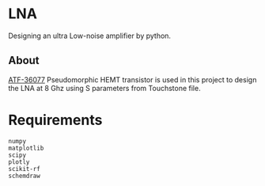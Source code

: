 # LNA
Designing an ultra Low-noise amplifier by python.
## About
[ATF-36077](atf36077.pdf) Pseudomorphic HEMT transistor is used in this project to design the LNA at 8 Ghz using S parameters from Touchstone file.

# Requirements
```
numpy
matplotlib
scipy
plotly
scikit-rf
schemdraw
```
